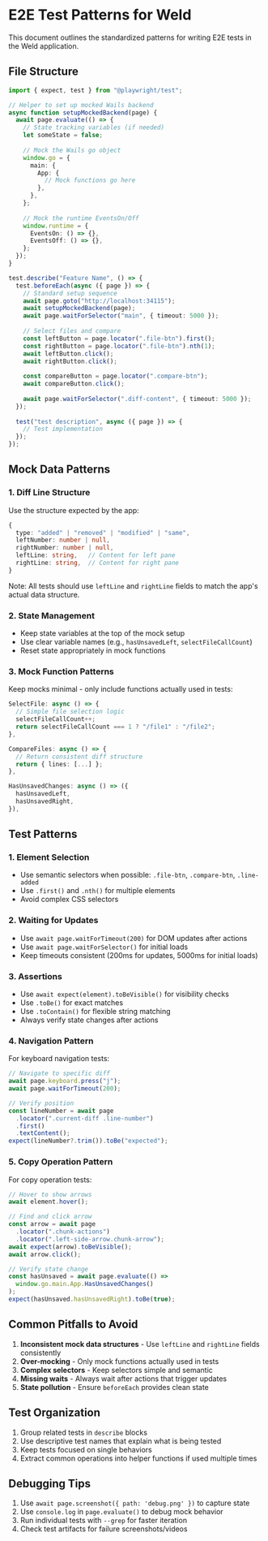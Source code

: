 # E2E Test Patterns for Weld

This document outlines the standardized patterns for writing E2E tests in the Weld application.

## File Structure

```typescript
import { expect, test } from "@playwright/test";

// Helper to set up mocked Wails backend
async function setupMockedBackend(page) {
  await page.evaluate(() => {
    // State tracking variables (if needed)
    let someState = false;
    
    // Mock the Wails go object
    window.go = {
      main: {
        App: {
          // Mock functions go here
        },
      },
    };
    
    // Mock the runtime EventsOn/Off
    window.runtime = {
      EventsOn: () => {},
      EventsOff: () => {},
    };
  });
}

test.describe("Feature Name", () => {
  test.beforeEach(async ({ page }) => {
    // Standard setup sequence
    await page.goto("http://localhost:34115");
    await setupMockedBackend(page);
    await page.waitForSelector("main", { timeout: 5000 });
    
    // Select files and compare
    const leftButton = page.locator(".file-btn").first();
    const rightButton = page.locator(".file-btn").nth(1);
    await leftButton.click();
    await rightButton.click();
    
    const compareButton = page.locator(".compare-btn");
    await compareButton.click();
    
    await page.waitForSelector(".diff-content", { timeout: 5000 });
  });
  
  test("test description", async ({ page }) => {
    // Test implementation
  });
});
```

## Mock Data Patterns

### 1. Diff Line Structure
Use the structure expected by the app:

```typescript
{
  type: "added" | "removed" | "modified" | "same",
  leftNumber: number | null,
  rightNumber: number | null,
  leftLine: string,   // Content for left pane
  rightLine: string,  // Content for right pane
}
```

Note: All tests should use `leftLine` and `rightLine` fields to match the app's actual data structure.

### 2. State Management
- Keep state variables at the top of the mock setup
- Use clear variable names (e.g., `hasUnsavedLeft`, `selectFileCallCount`)
- Reset state appropriately in mock functions

### 3. Mock Function Patterns
Keep mocks minimal - only include functions actually used in tests:

```typescript
SelectFile: async () => {
  // Simple file selection logic
  selectFileCallCount++;
  return selectFileCallCount === 1 ? "/file1" : "/file2";
},

CompareFiles: async () => {
  // Return consistent diff structure
  return { lines: [...] };
},

HasUnsavedChanges: async () => ({
  hasUnsavedLeft,
  hasUnsavedRight,
}),
```

## Test Patterns

### 1. Element Selection
- Use semantic selectors when possible: `.file-btn`, `.compare-btn`, `.line-added`
- Use `.first()` and `.nth()` for multiple elements
- Avoid complex CSS selectors

### 2. Waiting for Updates
- Use `await page.waitForTimeout(200)` for DOM updates after actions
- Use `await page.waitForSelector()` for initial loads
- Keep timeouts consistent (200ms for updates, 5000ms for initial loads)

### 3. Assertions
- Use `await expect(element).toBeVisible()` for visibility checks
- Use `.toBe()` for exact matches
- Use `.toContain()` for flexible string matching
- Always verify state changes after actions

### 4. Navigation Pattern
For keyboard navigation tests:
```typescript
// Navigate to specific diff
await page.keyboard.press("j");
await page.waitForTimeout(200);

// Verify position
const lineNumber = await page
  .locator(".current-diff .line-number")
  .first()
  .textContent();
expect(lineNumber?.trim()).toBe("expected");
```

### 5. Copy Operation Pattern
For copy operation tests:
```typescript
// Hover to show arrows
await element.hover();

// Find and click arrow
const arrow = await page
  .locator(".chunk-actions")
  .locator(".left-side-arrow.chunk-arrow");
await expect(arrow).toBeVisible();
await arrow.click();

// Verify state change
const hasUnsaved = await page.evaluate(() =>
  window.go.main.App.HasUnsavedChanges()
);
expect(hasUnsaved.hasUnsavedRight).toBe(true);
```

## Common Pitfalls to Avoid

1. **Inconsistent mock data structures** - Use `leftLine` and `rightLine` fields consistently
2. **Over-mocking** - Only mock functions actually used in tests
3. **Complex selectors** - Keep selectors simple and semantic
4. **Missing waits** - Always wait after actions that trigger updates
5. **State pollution** - Ensure `beforeEach` provides clean state

## Test Organization

1. Group related tests in `describe` blocks
2. Use descriptive test names that explain what is being tested
3. Keep tests focused on single behaviors
4. Extract common operations into helper functions if used multiple times

## Debugging Tips

1. Use `await page.screenshot({ path: 'debug.png' })` to capture state
2. Use `console.log` in `page.evaluate()` to debug mock behavior
3. Run individual tests with `--grep` for faster iteration
4. Check test artifacts for failure screenshots/videos